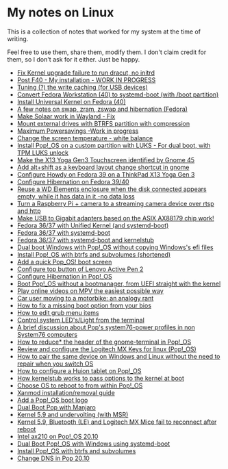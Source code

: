 # My notes on Linux

This is a collection of notes that worked for my system at the time of writing. 

Feel free to use them, share them, modify them. I don't claim credit for them, so I don't ask for it either. Just be happy.

* [Fix Kernel upgrade failure to run dracut, no initrd](https://github.com/spxak1/weywot/blob/main/guides/fedora.sdboot.fail.md)
* [Post F40 - My installation - WORK IN PROGRESS](https://github.com/spxak1/weywot/blob/main/guides/install-fedora.md)
* [Tuning (?) the write caching (for USB devices)](https://github.com/spxak1/weywot/blob/main/guides/dirty.md)
* [Convert Fedora Workstation (40) to systemd-boot (with /boot partition)](https://github.com/spxak1/weywot/blob/main/guides/f40-sdboot-with-boot.md)
* [Install Universal Kernel on Fedora (40)](https://github.com/spxak1/weywot/blob/main/guides/fedora_uki.md)
* [A few notes on swap, zram, zswap and hibernation (Fedora)](https://github.com/spxak1/weywot/blob/main/guides/swaps.md#a-few-notes-on-swap-zram-zswap-and-hibernation-fedora)
* [Make Solaar work in Wayland - Fix](https://github.com/spxak1/weywot/blob/main/guides/solaar-udev.md)
* [Mount external drives with BTRFS partition with compression](https://github.com/spxak1/weywot/blob/main/guides/btrfs_usb_compression.md)
* [Maximum Powersavings -Work in progress](https://github.com/spxak1/weywot/blob/main/guides/Full_powersavings.md)
* [Change the screen temperature - white balance](https://github.com/spxak1/weywot/blob/main/guides/screen_colour_temperature.md)
* [Install Pop!_OS on a custom partition with LUKS - For dual boot, with TPM LUKS unlock](https://github.com/spxak1/weywot/blob/main/guides/popos_luks_on_partition_not_FDE.md)
* [Make the X13 Yoga Gen3 Touchscreen identified by Gnome 45](https://github.com/spxak1/weywot/blob/main/guides/ThinkPad_X13_Yoga_Gen3_Touch.md)
* [Add alt+shift as a keyboard layout change shortcut in gnome](https://github.com/spxak1/weywot/blob/main/guides/keyboard.md)
* [Configure Howdy on Fedora 39 on a ThinkPad X13 Yoga Gen 3](https://github.com/spxak1/weywot/blob/main/guides/howdy_X13.md)
* [Configure Hibernation on Fedora 39/40](https://github.com/spxak1/weywot/blob/main/guides/Fedora39_Hibernate.md)
* [Reuse a WD Elements enclosure when the disk connected appears empty, while it has data in it -no data loss](https://github.com/spxak1/weywot/blob/main/guides/GPT_PMBR_Size_Mismatch.md)
* [Turn a Raspberry Pi + camera to a streaming camera device over rtsp and http](https://github.com/spxak1/weywot/blob/main/guides/pi_camera.md)
* [Make USB to Gigabit adapters based on the ASIX AX88179 chip work!](https://github.com/spxak1/weywot/blob/main/guides/AX88179_USB.md)
* [Fedora 36/37 with Unified Kernel (and systemd-boot)](https://github.com/spxak1/weywot/blob/main/guides/fedora_systemd-boot_Unified_kernel.md)
* [Fedora 36/37 with systemd-boot](https://github.com/spxak1/weywot/blob/main/guides/fedora_systemd-boot.md)
* [Fedora 36/37 with systemd-boot and kernelstub]( https://github.com/spxak1/weywot/blob/main/guides/fedora_kernelstub_systemd-boot.md)
* [Dual boot Windows with Pop!_OS without copying Windows's efi files](https://github.com/spxak1/weywot/blob/main/guides/efishelldualboot.md)
* [Install Pop!_OS with btrfs and subvolumes (shortened)](https://github.com/spxak1/weywot/blob/main/Pop_Btrfs_Subvolumes_with_Timeshift_Condensed.md)
* [Add a quick Pop_OS! boot screen](https://github.com/spxak1/weywot/blob/main/guides/lazybootscreen.md)
* [Configure top button of Lenovo Active Pen 2](https://github.com/spxak1/weywot/blob/main/guides/activepen2.md)
* [Configure Hibernation in Pop!_OS](https://github.com/spxak1/weywot/blob/main/guides/hibernate.md)
* [Boot Pop!_OS without a bootmanager, from UEFI straight with the kernel](https://github.com/spxak1/weywot/blob/main/boot2kernel.md)
* [Play online videos on MPV the easiest possible way](https://github.com/spxak1/weywot/blob/main/guides/easy_mpv_video.md)
* [Car user moving to a motorbike: an analogy rant](https://github.com/spxak1/weywot/blob/main/motorbike.md)
* [How to fix a missing boot option from your bios](https://github.com/spxak1/weywot/blob/main/guides/fix_bios_boot_entry.md)
* [How to edit grub menu items](https://github.com/spxak1/weywot/blob/main/guides/grub_menu.md)
* [Control system LED's/Light from the terminal](https://github.com/spxak1/weywot/blob/main/guides/light.md)
* [A brief discussion about Pop's system76-power profiles in non System76 computers](https://github.com/spxak1/weywot/blob/main/guides/pop_power.md)
* [How to reduce* the header of the gnome-terminal in Pop!_OS](https://github.com/spxak1/weywot/blob/main/guides/pop_terminal_header.md)
* [Review and configure the Logitech MX Keys for linux (Pop!_OS)
](https://github.com/spxak1/weywot/blob/main/guides/mxkeys_linux.md)
* [How to pair the same device on Windows and Linux without the need to repair when you switch OS](
https://github.com/spxak1/weywot/blob/main/guides/bt_dualboot.md)
* [How to configure a Huion tablet on Pop!_OS](https://github.com/spxak1/weywot/blob/main/guides/digimend_tablets.md)
* [How kernelstub works to pass options to the kernel at boot](https://github.com/spxak1/weywot/blob/main/kernelstub.md)
* [Choose OS to reboot to from within Pop!_OS](https://github.com/spxak1/weywot/blob/main/systemd-multiboot.md)
* [Xanmod installation/removal guide](https://github.com/spxak1/weywot/blob/main/xanmod.md)
* [Add a Pop!_OS boot logo](https://github.com/spxak1/weywot/blob/main/guides/pop_boot_logo.md)
* [Dual Boot Pop with Manjaro](https://github.com/spxak1/weywot/blob/main/manj.md)
* [Kernel 5.9 and undervolting (with MSR)](https://github.com/spxak1/weywot/blob/main/kernel5.9_MSR.md)
* [Kernel 5.9, Bluetooth (LE) and Logitech MX Mice fail to reconnect after reboot](https://github.com/spxak1/weywot/blob/main/kernel5.9_BT.md)
* [Intel ax210 on Pop!_OS 20.10](https://github.com/spxak1/weywot/blob/main/ax210.md)
* [Dual Boot Pop!_OS with Windows using systemd-boot](https://github.com/spxak1/weywot/blob/main/Pop_OS_Dual_Boot.md)
* [Install Pop!_OS with btrfs and subvolumes](https://github.com/spxak1/weywot/blob/main/Pop_Btrfs_Subvolumes_with_Timeshift.md)
* [Change DNS in Pop 20.10](https://github.com/spxak1/weywot/blob/main/Change_DNS.md)













